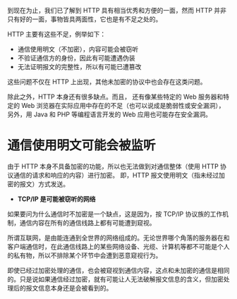 到现在为止，我们已了解到 HTTP 具有相当优秀和方便的一面，然而 HTTP 并非只有好的一面，事物皆具两面性，它也是有不足之处的。

HTTP 主要有这些不足，例举如下：

- 通信使用明文（不加密），内容可能会被窃听
- 不验证通信方的身份，因此有可能遭遇伪装
- 无法证明报文的完整性，所以有可能已遭篡改

这些问题不仅在 HTTP 上出现，其他未加密的协议中也会存在这类问题。

除此之外，HTTP 本身还有很多缺点。而且，
还有像某些特定的 Web 服务器和特定的 Web 浏览器在实际应用中存在的不足（也可以说成是脆弱性或安全漏洞），
另外，用 Java 和 PHP 等编程语言开发的 Web 应用也可能存在安全漏洞。










# 通信使用明文可能会被监听

由于 HTTP 本身不具备加密的功能，所以也无法做到对通信整体（使用 HTTP 协议通信的请求和响应的内容）进行加密。
即，HTTP 报文使用明文（指未经过加密的报文）方式发送。

- **TCP/IP 是可能被窃听的网络**

如果要问为什么通信时不加密是一个缺点，这是因为，按 TCP/IP 协议族的工作机制，通信内容在所有的通信线路上都有可能遭到窥视。

所谓互联网，是由能连通到全世界的网络组成的。无论世界哪个角落的服务器在和客户端通信时，在此通信线路上的某些网络设备、光缆、计算机等都不可能是个人的私有物，所以不排除某个环节中会遭到恶意窥视行为。

即使已经过加密处理的通信，也会被窥视到通信内容，这点和未加密的通信是相同的。只是说如果通信经过加密，就有可能让人无法破解报文信息的含义，但加密处理后的报文信息本身还是会被看到的。















